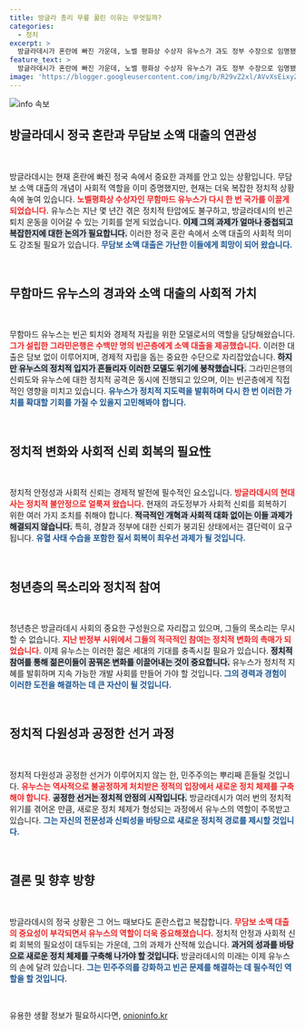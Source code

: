 ```yaml
---
title: 방글라 총리 무릎 꿇린 이유는 무엇일까?
categories:
  - 정치
excerpt: >
  방글라데시가 혼란에 빠진 가운데, 노벨 평화상 수상자 유누스가 과도 정부 수장으로 임명됐다. 유혈 사태 수습, 질서 회복, 총선 관리 등 그의 막중한 임무에 세계가 주목하고 있다.
feature_text: >
  방글라데시가 혼란에 빠진 가운데, 노벨 평화상 수상자 유누스가 과도 정부 수장으로 임명됐다. 유혈 사태 수습, 질서 회복, 총선 관리 등 그의 막중한 임무에 세계가 주목하고 있다.
image: 'https://blogger.googleusercontent.com/img/b/R29vZ2xl/AVvXsEixyZcFfHzMRdzZMjFBmAUKJYCLCGyLL1o632UiGVXcaFdKo_bkvkuCioo0uUKlGfBVcT3P84aROyZIXSBEx3Aw5nCQ3pTgDom1WDC4m8eifvWiAmWEEVb4x6G_l8C0QH225ldMjyaFvpxGEBGNO37VmDTDMHGhJPq73UglMfDca1-0aw/s1600/blogspot.png'
---
```


<p><img src="https://blogger.googleusercontent.com/img/b/R29vZ2xl/AVvXsEixyZcFfHzMRdzZMjFBmAUKJYCLCGyLL1o632UiGVXcaFdKo_bkvkuCioo0uUKlGfBVcT3P84aROyZIXSBEx3Aw5nCQ3pTgDom1WDC4m8eifvWiAmWEEVb4x6G_l8C0QH225ldMjyaFvpxGEBGNO37VmDTDMHGhJPq73UglMfDca1-0aw/s1600/blogspot.png" alt="info 속보" /></p>

<h2 data-ke-size="size26">방글라데시 정국 혼란과 무담보 소액 대출의 연관성</h2>

<p data-ke-size="size16">&nbsp;</p>

<p>방글라데시는 현재 혼란에 빠진 정국 속에서 중요한 과제를 안고 있는 상황입니다. 무담보 소액 대출의 개념이 사회적 역할을 이미 증명했지만, 현재는 더욱 복잡한 정치적 상황 속에 놓여 있습니다. <b><span style="color: #ee2323;">노벨평화상 수상자인 무함마드 유누스가 다시 한 번 국가를 이끌게 되었습니다.</span></b> 유누스는 지난 몇 년간 겪은 정치적 탄압에도 불구하고, 방글라데시의 빈곤 퇴치 운동을 이어갈 수 있는 기회를 얻게 되었습니다. <b><span style="background-color: #21538527;">이제 그의 과제가 얼마나 중첩되고 복잡한지에 대한 논의가 필요합니다.</span></b> 이러한 정국 혼란 속에서 소액 대출의 사회적 의미도 강조될 필요가 있습니다. <b><span style="color: #1a5490;">무담보 소액 대출은 가난한 이들에게 희망이 되어 왔습니다.</span></b> </p>

<p data-ke-size="size16">&nbsp;</p>

<h2 data-ke-size="size26">무함마드 유누스의 경과와 소액 대출의 사회적 가치</h2>

<p data-ke-size="size16">&nbsp;</p>

<p>무함마드 유누스는 빈곤 퇴치와 경제적 자립을 위한 모델로서의 역할을 담당해왔습니다. <b><span style="color: #ee2323;">그가 설립한 그라민은행은 수백만 명의 빈곤층에게 소액 대출을 제공했습니다.</span></b> 이러한 대출은 담보 없이 이루어지며, 경제적 자립을 돕는 중요한 수단으로 자리잡았습니다. <b><span style="background-color: #21538527;">하지만 유누스의 정치적 입지가 흔들리자 이러한 모델도 위기에 봉착했습니다.</span></b> 그라민은행의 신뢰도와 유누스에 대한 정치적 공격은 동시에 진행되고 있으며, 이는 빈곤층에게 직접적인 영향을 미치고 있습니다. <b><span style="color: #1a5490;">유누스가 정치적 지도력을 발휘하며 다시 한 번 이러한 가치를 확대할 기회를 가질 수 있을지 고민해봐야 합니다.</span></b> </p>

<p data-ke-size="size16">&nbsp;</p>

<h2 data-ke-size="size26">정치적 변화와 사회적 신뢰 회복의 필요性</h2>

<p data-ke-size="size16">&nbsp;</p>

<p>정치적 안정성과 사회적 신뢰는 경제적 발전에 필수적인 요소입니다. <b><span style="color: #ee2323;">방글라데시의 현대사는 정치적 불안정으로 얼룩져 왔습니다.</span></b> 현재의 과도정부가 사회적 신뢰를 회복하기 위한 여러 가지 조치를 취해야 합니다. <b><span style="background-color: #21538527;">적극적인 개혁과 사회적 대화 없이는 이들 과제가 해결되지 않습니다.</span></b> 특히, 경찰과 정부에 대한 신뢰가 붕괴된 상태에서는 결단력이 요구됩니다. <b><span style="color: #1a5490;">유혈 사태 수습을 포함한 질서 회복이 최우선 과제가 될 것입니다.</span></b> </p>

<p data-ke-size="size16">&nbsp;</p>

<h2 data-ke-size="size26">청년층의 목소리와 정치적 참여</h2>

<p data-ke-size="size16">&nbsp;</p>

<p>청년층은 방글라데시 사회의 중요한 구성원으로 자리잡고 있으며, 그들의 목소리는 무시할 수 없습니다. <b><span style="color: #ee2323;">지난 반정부 시위에서 그들의 적극적인 참여는 정치적 변화의 촉매가 되었습니다.</span></b> 이제 유누스는 이러한 젊은 세대의 기대를 충족시킬 필요가 있습니다. <b><span style="background-color: #21538527;">정치적 참여를 통해 젊은이들이 꿈꿔온 변화를 이끌어내는 것이 중요합니다.</span></b> 유누스가 정치적 지혜를 발휘하며 지속 가능한 개발 사회를 만들어 가야 할 것입니다. <b><span style="color: #1a5490;">그의 경력과 경험이 이러한 도전을 해결하는 데 큰 자산이 될 것입니다.</span></b> </p>

<p data-ke-size="size16">&nbsp;</p>

<h2 data-ke-size="size26">정치적 다원성과 공정한 선거 과정</h2>

<p data-ke-size="size16">&nbsp;</p>

<p>정치적 다원성과 공정한 선거가 이루어지지 않는 한, 민주주의는 뿌리째 흔들릴 것입니다. <b><span style="color: #ee2323;">유누스는 역사적으로 불공정하게 처치받은 정적의 입장에서 새로운 정치 체제를 구축해야 합니다.</span></b> <b><span style="background-color: #21538527;">공정한 선거는 정치적 안정의 시작입니다.</span></b> 방글라데시가 여러 번의 정치적 위기를 겪어온 만큼, 새로운 정치 체제가 형성되는 과정에서 유누스의 역할이 주목받고 있습니다. <b><span style="color: #1a5490;">그는 자신의 전문성과 신뢰성을 바탕으로 새로운 정치적 경로를 제시할 것입니다.</span></b> </p>

<p data-ke-size="size16">&nbsp;</p>

<h2 data-ke-size="size26">결론 및 향후 방향</h2>

<p data-ke-size="size16">&nbsp;</p>

<p>방글라데시의 정국 상황은 그 어느 때보다도 혼란스럽고 복잡합니다. <b><span style="color: #ee2323;">무담보 소액 대출의 중요성이 부각되면서 유누스의 역할이 더욱 중요해졌습니다.</span></b> 정치적 안정과 사회적 신뢰 회복의 필요성이 대두되는 가운데, 그의 과제가 산적해 있습니다. <b><span style="background-color: #21538527;">과거의 성과를 바탕으로 새로운 정치 체제를 구축해 나가야 할 것입니다.</span></b> 방글라데시의 미래는 이제 유누스의 손에 달려 있습니다. <b><span style="color: #1a5490;">그는 민주주의를 강화하고 빈곤 문제를 해결하는 데 필수적인 역할을 할 것입니다.</span></b> </p>

<p data-ke-size="size16">&nbsp;</p>
유용한 생활 정보가 필요하시다면, <a href="https://onioninfo.kr" rel="dofollow">onioninfo.kr</a>


